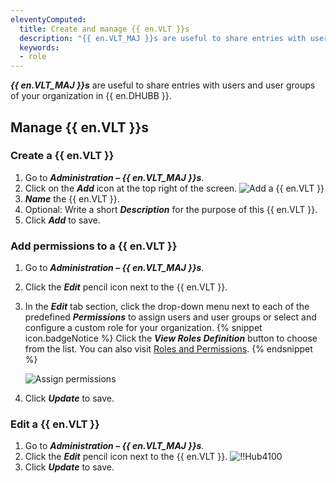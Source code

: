 ```yaml
---
eleventyComputed:
  title: Create and manage {{ en.VLT }}s
  description: "{{ en.VLT_MAJ }}s are useful to share entries with users and user groups of your organization in {{ en.DHUBB }}."
  keywords:
  - role
---
```

***{{ en.VLT_MAJ }}s*** are useful to share entries with users and user groups of your organization in {{ en.DHUBB }}.

## Manage {{ en.VLT }}s

### Create a {{ en.VLT }}

1. Go to ***Administration – {{ en.VLT_MAJ }}s***.
1. Click on the ***Add*** icon at the top right of the screen.
![Add a {{ en.VLT }}](https://cdnweb.devolutions.net/docs/docs_en_hub_Hub4098.png)
1. ***Name*** the {{ en.VLT }}.
1. Optional: Write a short ***Description*** for the purpose of this {{ en.VLT }}.
1. Click ***Add*** to save.

### Add permissions to a {{ en.VLT }}

1. Go to ***Administration – {{ en.VLT_MAJ }}s***.
1. Click the ***Edit*** pencil icon next to the {{ en.VLT }}.
1. In the ***Edit*** tab section, click the drop-down menu next to each of the predefined ***Permissions*** to assign users and user groups or select and configure a custom role for your organization.
   {% snippet icon.badgeNotice %}
   Click the ***View Roles Definition*** button to choose from the list. You can also visit [Roles and Permissions](/hub/web-interface/administration/configuration-security/system-permissions/roles-permissions/).
   {% endsnippet %}

   ![Assign permissions](https://cdnweb.devolutions.net/docs/docs_en_hub_Hub2347.png)

4. Click ***Update*** to save.

### Edit a {{ en.VLT }}

1. Go to ***Administration – {{ en.VLT_MAJ }}s***.
1. Click the ***Edit*** pencil icon next to the {{ en.VLT }}.
![!!Hub4100](https://cdnweb.devolutions.net/docs/docs_en_hub_Hub4100.png)
1. Click ***Update*** to save.
